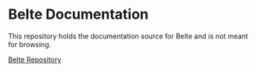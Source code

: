 # Belte Documentation

This repository holds the documentation source for Belte and is not meant for browsing.

[Belte Repository](https://github.com/ryanwilsond/belte)
